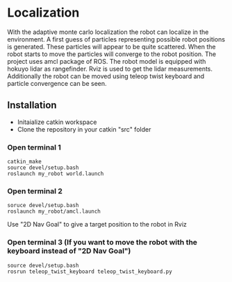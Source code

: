 # Localization

With the adaptive monte carlo localization the robot can localize in the environment. A first guess of particles representing possible robot positions is generated. These particles will appear to be quite scattered. When the robot starts to move the particles will converge to the robot position. The project uses amcl package of ROS. The robot model is equipped with hokuyo lidar as rangefinder. Rviz is used to get the lidar measurements. Additionally the robot can be moved using teleop twist keyboard and particle convergence can be seen.

## Installation
- Initaialize catkin workspace
- Clone the repository in your catkin "src" folder 

### Open terminal 1
```
catkin_make
source devel/setup.bash
roslaunch my_robot world.launch
```
### Open terminal 2
```
soruce devel/setup.bash
roslaunch my_robot/amcl.launch
```
Use "2D Nav Goal" to give a target position to the robot in Rviz

### Open terminal 3 (If you want to move the robot with the keyboard instead of "2D Nav Goal")
```
source devel/setup.bash
rosrun teleop_twist_keyboard teleop_twist_keyboard.py
```
